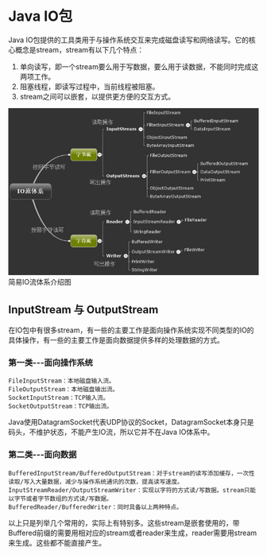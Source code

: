 # Java IO包
Java IO包提供的工具类用于与操作系统交互来完成磁盘读写和网络读写。它的核心概念是stream，stream有以下几个特点：
1. 单向读写，即一个stream要么用于写数据，要么用于读数据，不能同时完成这两项工作。
2. 阻塞线程，即读写过程中，当前线程被阻塞。
3. stream之间可以嵌套，以提供更方便的交互方式。

![IO流体系图](./java_io.jpg)简易IO流体系介绍图

## InputStream 与 OutputStream
在IO包中有很多stream，有一些的主要工作是面向操作系统实现不同类型的IO的具体操作，有一些的主要工作是面向数据提供多样的处理数据的方式。

### 第一类---面向操作系统
    FileInputStream：本地磁盘输入流。
    FileOutputStream：本地磁盘输出流。
    SocketInputStream：TCP输入流。
    SocketOutputStream：TCP输出流。
Java使用DatagramSocket代表UDP协议的Socket，DatagramSocket本身只是码头，不维护状态，不能产生IO流，所以它并不在Java IO体系中。

### 第二类---面向数据
    BufferedInputStream/BufferedOutputStream：对于stream的读写添加缓存，一次性读取/写入大量数据，减少与操作系统通讯的次数，提高读写速度。
    InputStreamReader/OutputStreamWriter：实现以字符的方式读/写数据。stream只能以字节或者字节数组的方式读/写数据。
    BufferedReader/BufferedWriter：同时具备以上两种特点。
以上只是列举几个常用的，实际上有特别多。这些stream是嵌套使用的，带Buffered前缀的需要用相对应的stream或者reader来生成，reader需要用stream来生成。这些都不能直接产生。


